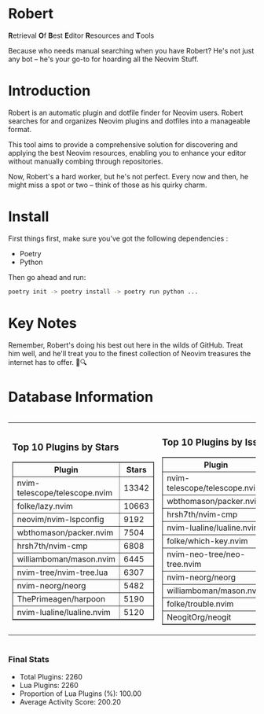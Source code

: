 # Robert

**R**etrieval
**O**f
**B**est
**E**ditor
**R**esources and
**T**ools

Because who needs manual searching when you have Robert?
He's not just any bot – he's your go-to for hoarding all the Neovim Stuff.

# Introduction
Robert is an automatic plugin and dotfile finder for Neovim users. Robert searches for and organizes Neovim plugins and dotfiles into a manageable format.

This tool aims to provide a comprehensive solution for discovering and applying the best Neovim resources, enabling you to enhance your editor without manually combing through repositories.

Now, Robert's a hard worker, but he's not perfect. Every now and then, he might miss a spot or two – think of those as his quirky charm. 

# Install
 First things first, make sure you've got the following dependencies :
  - Poetry 
  - Python 

Then go ahead and run:

```bash
poetry init -> poetry install -> poetry run python ...
```
# Key Notes

Remember, Robert's doing his best out here in the wilds of GitHub. Treat him well, and he'll treat you to the finest collection of Neovim treasures the internet has to offer. 🎩🔍


# Database Information

<div style='display:flex;flex-direction:row;justify-content:space-between;'><table><tr><td><h3>Top 10 Plugins by Stars</h3><table border="1"><tr><th>Plugin</th><th>Stars</th></tr><tr><td>nvim-telescope/telescope.nvim</td><td>13342</td></tr><tr><td>folke/lazy.nvim</td><td>10663</td></tr><tr><td>neovim/nvim-lspconfig</td><td>9192</td></tr><tr><td>wbthomason/packer.nvim</td><td>7504</td></tr><tr><td>hrsh7th/nvim-cmp</td><td>6808</td></tr><tr><td>williamboman/mason.nvim</td><td>6445</td></tr><tr><td>nvim-tree/nvim-tree.lua</td><td>6307</td></tr><tr><td>nvim-neorg/neorg</td><td>5482</td></tr><tr><td>ThePrimeagen/harpoon</td><td>5190</td></tr><tr><td>nvim-lualine/lualine.nvim</td><td>5120</td></tr></table></td><td><h3>Top 10 Plugins by Issues</h3><table border="1"><tr><th>Plugin</th><th>Issues</th></tr><tr><td>nvim-telescope/telescope.nvim</td><td>312</td></tr><tr><td>wbthomason/packer.nvim</td><td>305</td></tr><tr><td>hrsh7th/nvim-cmp</td><td>224</td></tr><tr><td>nvim-lualine/lualine.nvim</td><td>188</td></tr><tr><td>folke/which-key.nvim</td><td>183</td></tr><tr><td>nvim-neo-tree/neo-tree.nvim</td><td>163</td></tr><tr><td>nvim-neorg/neorg</td><td>153</td></tr><tr><td>williamboman/mason.nvim</td><td>137</td></tr><tr><td>folke/trouble.nvim</td><td>130</td></tr><tr><td>NeogitOrg/neogit</td><td>116</td></tr></table></td><td><h3>Top 10 Plugins by Forks</h3><table border="1"><tr><th>Plugin</th><th>Forks</th></tr><tr><td>neovim/nvim-lspconfig</td><td>1983</td></tr><tr><td>nvim-telescope/telescope.nvim</td><td>749</td></tr><tr><td>nvim-tree/nvim-tree.lua</td><td>590</td></tr><tr><td>nvim-lualine/lualine.nvim</td><td>434</td></tr><tr><td>hrsh7th/nvim-cmp</td><td>339</td></tr><tr><td>folke/tokyonight.nvim</td><td>322</td></tr><tr><td>ThePrimeagen/harpoon</td><td>312</td></tr><tr><td>nvimdev/lspsaga.nvim</td><td>273</td></tr><tr><td>jackMort/ChatGPT.nvim</td><td>268</td></tr><tr><td>wbthomason/packer.nvim</td><td>264</td></tr></table></td></tr></table></div>

### Final Stats
- Total Plugins: 2260
- Lua Plugins: 2260
- Proportion of Lua Plugins (%): 100.00
- Average Activity Score: 200.20
